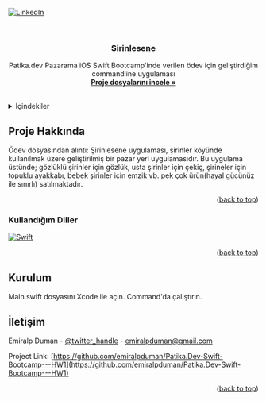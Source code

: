 <!-- Improved compatibility of back to top link: See: https://github.com/othneildrew/Best-README-Template/pull/73 -->
<a name="readme-top"></a>
<!--
*** Thanks for checking out the Best-README-Template. If you have a suggestion
*** that would make this better, please fork the repo and create a pull request
*** or simply open an issue with the tag "enhancement".
*** Don't forget to give the project a star!
*** Thanks again! Now go create something AMAZING! :D
-->



<!-- PROJECT SHIELDS -->
<!--
*** I'm using markdown "reference style" links for readability.
*** Reference links are enclosed in brackets [ ] instead of parentheses ( ).
*** See the bottom of this document for the declaration of the reference variables
*** for contributors-url, forks-url, etc. This is an optional, concise syntax you may use.
*** https://www.markdownguide.org/basic-syntax/#reference-style-links
-->
[![LinkedIn][linkedin-shield]][linkedin-url]



<!-- PROJECT LOGO -->
<br />
<div align="center">
<h3 align="center">Sirinlesene</h3>

  <p align="center">
    Patika.dev Pazarama iOS Swift Bootcamp'inde verilen ödev için geliştirdiğim commandline uygulaması
    <br />
    <a href="https://github.com/emiralpduman/Patika.Dev-Swift-Bootcamp---HW1/tree/main/week1_work1"><strong>Proje dosyalarını incele »</strong></a>
    <br />
    <br />

  </p>
</div>



<!-- TABLE OF CONTENTS -->
<details>
  <summary>İçindekiler</summary>
  <ol>
    <li>
      <a href="#about-the-project">Proje Hakkında</a>
      <ul>
        <li><a href="#built-with">Kullandığım Diller</a></li>
      </ul>
    </li>
    <li>
      <a href="#getting-started">Kurulum</a>
    </li>
    <li><a href="#iletisim">İletişim</a></li>
  </ol>
</details>



<!-- ABOUT THE PROJECT -->
## Proje Hakkında

Ödev dosyasından alıntı: Şirinlesene uygulaması, şirinler köyünde kullanılmak üzere geliştirilmiş bir pazar yeri uygulamasıdır. Bu uygulama üstünde; gözlüklü şirinler için gözlük, usta şirinler için çekiç, şirineler için topuklu ayakkabı, bebek şirinler için emzik vb. pek çok ürün(hayal gücünüz ile sınırlı) satılmaktadır. 

<p align="right">(<a href="#readme-top">back to top</a>)</p>



### Kullandığım Diller

[![Swift][Swift]][Swift-url]

<p align="right">(<a href="#readme-top">back to top</a>)</p>



<!-- GETTING STARTED -->
## Kurulum

Main.swift dosyasını Xcode ile açın. Command'da çalıştırın.

<!-- CONTACT -->
## İletişim

Emiralp Duman - [@twitter_handle](https://twitter.com/twitter_handle) - emiralpduman@gmail.com

Project Link: [https://github.com/emiralpduman/Patika.Dev-Swift-Bootcamp---HW1](https://github.com/emiralpduman/Patika.Dev-Swift-Bootcamp---HW1)

<p align="right">(<a href="#readme-top">back to top</a>)</p>



<!-- MARKDOWN LINKS & IMAGES -->
<!-- https://www.markdownguide.org/basic-syntax/#reference-style-links -->
[contributors-shield]: https://img.shields.io/github/contributors/emiralpduman/Patika.Dev-Swift-Bootcamp---HW1.svg?style=for-the-badge
[contributors-url]: https://github.com/emiralpduman/Patika.Dev-Swift-Bootcamp---HW1/graphs/contributors
[forks-shield]: https://img.shields.io/github/forks/emiralpduman/Patika.Dev-Swift-Bootcamp---HW1.svg?style=for-the-badge
[forks-url]: https://github.com/emiralpduman/Patika.Dev-Swift-Bootcamp---HW1/network/members
[stars-shield]: https://img.shields.io/github/stars/emiralpduman/Patika.Dev-Swift-Bootcamp---HW1.svg?style=for-the-badge
[stars-url]: https://github.com/emiralpduman/Patika.Dev-Swift-Bootcamp---HW1/stargazers
[issues-shield]: https://img.shields.io/github/issues/emiralpduman/Patika.Dev-Swift-Bootcamp---HW1.svg?style=for-the-badge
[issues-url]: https://github.com/emiralpduman/Patika.Dev-Swift-Bootcamp---HW1/issues
[license-shield]: https://img.shields.io/github/license/emiralpduman/Patika.Dev-Swift-Bootcamp---HW1.svg?style=for-the-badge
[license-url]: https://github.com/emiralpduman/Patika.Dev-Swift-Bootcamp---HW1/blob/master/LICENSE.txt
[linkedin-shield]: https://img.shields.io/badge/-LinkedIn-black.svg?style=for-the-badge&logo=linkedin&colorB=555
[linkedin-url]: https://linkedin.com/in/emiralp-duman
[product-screenshot]: images/screenshot.png
[Next.js]: https://img.shields.io/badge/next.js-000000?style=for-the-badge&logo=nextdotjs&logoColor=white
[Next-url]: https://nextjs.org/
[React.js]: https://img.shields.io/badge/React-20232A?style=for-the-badge&logo=react&logoColor=61DAFB
[React-url]: https://reactjs.org/
[Vue.js]: https://img.shields.io/badge/Vue.js-35495E?style=for-the-badge&logo=vuedotjs&logoColor=4FC08D
[Vue-url]: https://vuejs.org/
[Angular.io]: https://img.shields.io/badge/Angular-DD0031?style=for-the-badge&logo=angular&logoColor=white
[Angular-url]: https://angular.io/
[Svelte.dev]: https://img.shields.io/badge/Svelte-4A4A55?style=for-the-badge&logo=svelte&logoColor=FF3E00
[Svelte-url]: https://svelte.dev/
[Laravel.com]: https://img.shields.io/badge/Laravel-FF2D20?style=for-the-badge&logo=laravel&logoColor=white
[Laravel-url]: https://laravel.com
[Bootstrap.com]: https://img.shields.io/badge/Bootstrap-563D7C?style=for-the-badge&logo=bootstrap&logoColor=white
[Bootstrap-url]: https://getbootstrap.com
[JQuery.com]: https://img.shields.io/badge/jQuery-0769AD?style=for-the-badge&logo=jquery&logoColor=white
[JQuery-url]: https://jquery.com 
[Swift]: https://img.shields.io/badge/swift-F54A2A?style=for-the-badge&logo=swift&logoColor=white
[Swift-url]: https://www.apple.com/swift/
